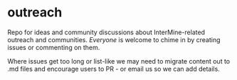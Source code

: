 # outreach
Repo for ideas and community discussions about InterMine-related outreach and communities. *Everyone* is welcome to chime in by creating issues or commenting on them.

Where issues get too long or list-like we may need to migrate content out to .md files and encourage users to PR - or email us so we can add details.
 

